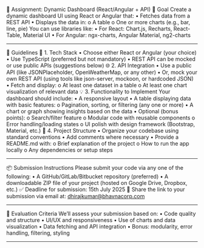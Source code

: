 📌 Assignment: Dynamic Dashboard (React/Angular + API)
🎯 Goal
Create a dynamic dashboard UI using React or Angular that:
•	Fetches data from a REST API
•	Displays the data in:
o	A table
o	One or more charts (e.g., bar, line, pie)
You can use libraries like:
•	For React: Chart.js, Recharts, React-Table, Material UI
•	For Angular: ngx-charts, Angular Material, ng2-charts
________________________________________
🧾 Guidelines
🔧 1. Tech Stack
•	Choose either React or Angular (your choice)
•	Use TypeScript (preferred but not mandatory)
•	REST API can be mocked or use public APIs (suggestions below)
🌐 2. API Integration
•	Use a public API (like JSONPlaceholder, OpenWeatherMap, or any other)
•	Or, mock your own REST API (using tools like json-server, mockoon, or hardcoded JSON)
•	Fetch and display:
o	At least one dataset in a table
o	At least one chart visualization of relevant data
💡 3. Functionality to Implement
Your dashboard should include:
•	A responsive layout
•	A table displaying data with basic features:
o	Pagination, sorting, or filtering (any one or more)
•	A chart or graph showing insights based on the data
•	Optional (bonus points):
o	Search/filter feature
o	Modular code with reusable components
o	Error handling/loading states
o	UI polish with design framework (Bootstrap, Material, etc.)
📁 4. Project Structure
•	Organize your codebase using standard conventions
•	Add comments where necessary
•	Provide a README.md with:
o	Brief explanation of the project
o	How to run the app locally
o	Any dependencies or setup steps
________________________________________
📦 Submission Instructions
Please submit your code via any one of the following:
•	A GitHub/GitLab/Bitbucket repository (preferred)
•	A downloadable ZIP file of your project (hosted on Google Drive, Dropbox, etc.)
✅ Deadline for submission: 15th July 2025
🔗 Share the link to your submission via email at:  dhirajkumar@bhavnacorp.com
________________________________________
💭 Evaluation Criteria
We’ll assess your submission based on:
•	Code quality and structure
•	UI/UX and responsiveness
•	Use of charts and data visualization
•	Data fetching and API integration
•	Bonus: modularity, error handling, filtering, styling
________________________________________

